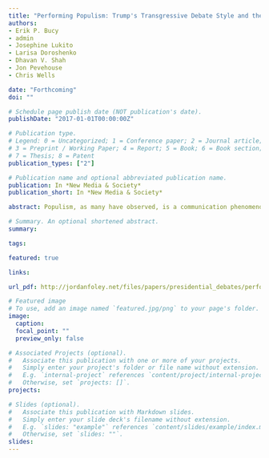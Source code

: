 ```yaml
---
title: "Performing Populism: Trump's Transgressive Debate Style and the Dynamics of Twitter Response"
authors:
- Erik P. Bucy
- admin
- Josephine Lukito
- Larisa Doroshenko
- Dhavan V. Shah
- Jon Pevehouse
- Chris Wells

date: "Forthcoming"
doi: ""

# Schedule page publish date (NOT publication's date).
publishDate: "2017-01-01T00:00:00Z"

# Publication type.
# Legend: 0 = Uncategorized; 1 = Conference paper; 2 = Journal article;
# 3 = Preprint / Working Paper; 4 = Report; 5 = Book; 6 = Book section;
# 7 = Thesis; 8 = Patent
publication_types: ["2"]

# Publication name and optional abbreviated publication name.
publication: In *New Media & Society*
publication_short: In *New Media & Society*

abstract: Populism, as many have observed, is a communication phenomenon as much as a coherent ideology whose mass appeal stems from the fiery articulation of core positions, notably hostility towards “others,” bias against elites in favor of “the people,” and the transgressive delivery of those messages. Yet much of what we know about populist communication is based on analysis of candidate pronouncements, the verbal message conveyed at political events and over social media, rather than transgressive performances—the visual and tonal markers of outrage—that give populism its distinctive flair. The present study addresses this gap in the literature by using detailed verbal, tonal, and nonverbal coding of the first U.S. presidential debate of 2016 between Donald Trump and Hillary Clinton to show how Trump’s transgressive style—his violation of normative boundaries, particularly those related to protocol and politeness, and open displays of frustration and anger—can be operationalized from a communication standpoint and used in statistical modeling to predict the volume of Twitter response to both candidates during the debate. Our findings support the view that Trump’s norm-violating transgressive style, a type of political performance, resonated with viewers significantly more than Clinton’s.

# Summary. An optional shortened abstract.
summary: 

tags:

featured: true

links:

url_pdf: http://jordanfoley.net/files/papers/presidential_debates/performing_populism.pdf

# Featured image
# To use, add an image named `featured.jpg/png` to your page's folder. 
image:
  caption: 
  focal_point: ""
  preview_only: false

# Associated Projects (optional).
#   Associate this publication with one or more of your projects.
#   Simply enter your project's folder or file name without extension.
#   E.g. `internal-project` references `content/project/internal-project/index.md`.
#   Otherwise, set `projects: []`.
projects:

# Slides (optional).
#   Associate this publication with Markdown slides.
#   Simply enter your slide deck's filename without extension.
#   E.g. `slides: "example"` references `content/slides/example/index.md`.
#   Otherwise, set `slides: ""`.
slides: 
---
```



